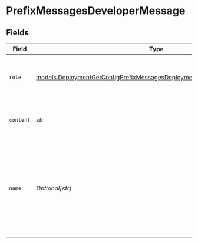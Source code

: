 # PrefixMessagesDeveloperMessage


## Fields

| Field                                                                                                                                                          | Type                                                                                                                                                           | Required                                                                                                                                                       | Description                                                                                                                                                    |
| -------------------------------------------------------------------------------------------------------------------------------------------------------------- | -------------------------------------------------------------------------------------------------------------------------------------------------------------- | -------------------------------------------------------------------------------------------------------------------------------------------------------------- | -------------------------------------------------------------------------------------------------------------------------------------------------------------- |
| `role`                                                                                                                                                         | [models.DeploymentGetConfigPrefixMessagesDeploymentsRequestRequestBody1Role](../models/deploymentgetconfigprefixmessagesdeploymentsrequestrequestbody1role.md) | :heavy_check_mark:                                                                                                                                             | The role of the messages author, in this case  `developer`.                                                                                                    |
| `content`                                                                                                                                                      | *str*                                                                                                                                                          | :heavy_check_mark:                                                                                                                                             | The contents of the developer message.                                                                                                                         |
| `name`                                                                                                                                                         | *Optional[str]*                                                                                                                                                | :heavy_minus_sign:                                                                                                                                             | An optional name for the participant. Provides the model information to differentiate between participants of the same role.                                   |